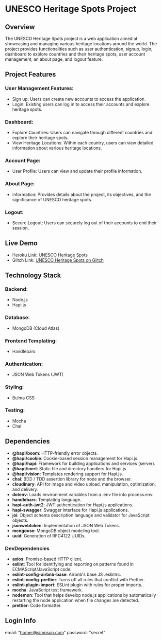 # UNESCO Heritage Spots Project

## Overview

The UNESCO Heritage Spots project is a web application aimed at showcasing and managing various heritage locations around the world. The project provides functionalities such as user authentication, signup, login, dashboard to explore countries and their heritage spots, user account management, an about page, and logout feature.

## Project Features

### User Management Features:
- Sign up: Users can create new accounts to access the application.
- Login: Existing users can log in to access their accounts and explore heritage spots.

### Dashboard:
- Explore Countries: Users can navigate through different countries and explore their heritage spots.
- View Heritage Locations: Within each country, users can view detailed information about various heritage locations.

### Account Page:
- User Profile: Users can view and update their profile information.

### About Page:
- Information: Provides details about the project, its objectives, and the significance of UNESCO heritage spots.

### Logout:
- Secure Logout: Users can securely log out of their accounts to end their session.

## Live Demo

- Heroku Link: [UNESCO Heritage Spots](https://unesco-heritage-spots.herokuapp.com/)
- Glitch Link: [UNESCO Heritage Spots on Glitch](https://glitch.com/~unesco-heritage-spots)

## Technology Stack

### Backend:
- Node.js
- Hapi.js

### Database:
- MongoDB (Cloud Atlas)

### Frontend Templating:
- Handlebars

### Authentication:
- JSON Web Tokens (JWT)

### Styling:
- Bulma CSS

### Testing:
- Mocha
- Chai

## Dependencies

- **@hapi/boom**: HTTP-friendly error objects.
- **@hapi/cookie**: Cookie-based session management for Hapi.js.
- **@hapi/hapi**: Framework for building applications and services (server).
- **@hapi/inert**: Static file and directory handlers for Hapi.js.
- **@hapi/vision**: Templates rendering support for Hapi.js.
- **chai**: BDD / TDD assertion library for node and the browser.
- **cloudinary**: API for image and video upload, manipulation, optimization, and delivery.
- **dotenv**: Loads environment variables from a .env file into process.env.
- **handlebars**: Templating language.
- **hapi-auth-jwt2**: JWT authentication for Hapi.js applications.
- **hapi-swagger**: Swagger interface for Hapi.js applications.
- **joi**: Object schema description language and validator for JavaScript objects.
- **jsonwebtoken**: Implementation of JSON Web Tokens.
- **mongoose**: MongoDB object modeling tool.
- **uuid**: Generation of RFC4122 UUIDs.

### DevDependencies

- **axios**: Promise-based HTTP client.
- **eslint**: Tool for identifying and reporting on patterns found in ECMAScript/JavaScript code.
- **eslint-config-airbnb-base**: Airbnb's base JS .eslintrc.
- **eslint-config-prettier**: Turns off all rules that conflict with Prettier.
- **eslint-plugin-import**: ESLint plugin with rules for proper imports.
- **mocha**: JavaScript test framework.
- **nodemon**: Tool that helps develop node.js applications by automatically restarting the node application when file changes are detected.
- **prettier**: Code formatter.

## Login Info

email: "homer@simpson.com"
password: "secret"
